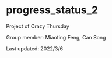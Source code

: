 # progress_status_2
Project of Crazy Thursday

Group member: Miaoting Feng, Can Song

Last updated: 2022/3/6
